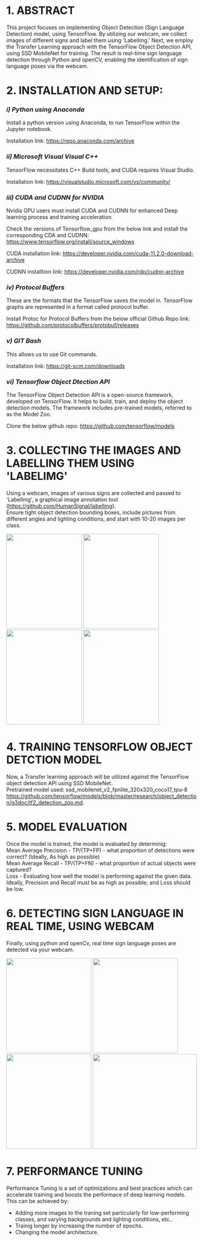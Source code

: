 # 1. ABSTRACT
This project focuses on implementing Object Detection (Sign Language Detection) model, using TensorFlow. By utilizing our webcam, we collect images of different signs and label them using 'LabelImg.' Next, we employ the Transfer Learning approach with the TensorFlow Object Detection API, using SSD MobileNet for training. The result is real-time sign language detection through Python and openCV, enabling the identification of sign language poses via the webcam. 

# 2. INSTALLATION AND SETUP:

### _i) Python using Anaconda_
Install a python version using Anaconda, to run TensorFlow within the Jupyter notebook.

Installation link:
https://repo.anaconda.com/archive


### _ii) Microsoft Visual Visual C++_
TensorFlow necessitates C++ Build tools, and CUDA requires Visual Studio.

Installation link:
https://visualstudio.microsoft.com/vs/community/


### _iii) CUDA and CUDNN for NVIDIA_
Nvidia GPU users must install CUDA and CUDNN for enhanced Deep learning process and training acceleration.

Check the versions of Tensorflow_gpu from the below link and install the corresponding CDA and CUDNN:
https://www.tensorflow.org/install/source_windows

CUDA installation link:
https://developer.nvidia.com/cuda-11.2.0-download-archive

CUDNN installtion link:
https://developer.nvidia.com/rdp/cudnn-archive


### _iv) Protocol Buffers_
These are the formats that the TensorFlow saves the model in. TensorFlow graphs are represented in a format called protocol buffer.

Install Protoc for Protocol Buffers from the below official Github Repo link:
https://github.com/protocolbuffers/protobuf/releases


### _v) GIT Bash_
This allows us to use Git commands.

Installation link:
https://git-scm.com/downloads


### _vi) Tensorflow Object Dtection API_
The TensorFlow Object Detection API is a open-source framework, developed on TensorFlow. It helps to build, train, and deploy the object detection models. The framework includes pre-trained models, referred to as the Model Zoo.

Clone the below github repo:
https://github.com/tensorflow/models

# 3. COLLECTING THE IMAGES AND LABELLING THEM USING 'LABELIMG'
Using a webcam, images of various signs are collected and passed to 'LabelImg', a graphical image annotation tool (https://github.com/HumanSignal/labelImg). \
Ensure tight object detection bounding boxes, include pictures from different angles and lighting conditions, and start with 10-20 images per class.

<img src="https://github.com/ramgopalputta/Object_Detection_Using_TensorFlow/assets/114395443/47c85a39-40e1-403c-8abc-2cae9e4bd40b" width="200" height="250" />

<img src="https://github.com/ramgopalputta/Object_Detection_Using_TensorFlow/assets/114395443/262cedb1-ffb1-49f8-9b89-2cbc37b2ea4a" width="200" height="250" />

<img src="https://github.com/ramgopalputta/Object_Detection_Using_TensorFlow/assets/114395443/99de80f6-515c-4241-a1f3-f042ccae2203" width="200" height="250" />

<img src="https://github.com/ramgopalputta/Object_Detection_Using_TensorFlow/assets/114395443/70022a6e-2498-4198-8794-da3f1444a0c1" width="200" height="250" />

# 4. TRAINING TENSORFLOW OBJECT DETCTION MODEL
Now, a Transfer learning approach will be utilized against the TensorFlow object detection API using SSD MobileNet.\
Pretrained model used: ssd_mobilenet_v2_fpnlite_320x320_coco17_tpu-8
https://github.com/tensorflow/models/blob/master/research/object_detection/g3doc/tf2_detection_zoo.md.

# 5. MODEL EVALUATION
Once the model is trained, the model is evaluated by determinig: \
Mean Average Precision - TP/(TP+FP) - what proportion of detections were correct? (Ideally, As high as possible)\
Mean Average Recall    - TP/(TP+FN) - what proportion of actual objects were captured?\
Loss - Evaluating how well the model is performing against the given data.\
Ideally, Precision and Recall must be as high as possible; and Loss should be low.


# 6. DETECTING SIGN LANGUAGE IN REAL TIME, USING WEBCAM
Finally, using python and openCv, real time sign language poses are detected via your webcam. 

<img src="https://github.com/ramgopalputta/Object_Detection_Using_TensorFlow/assets/114395443/38e40d73-a4a1-4398-a8a3-6c024cf3289c" width="225" height="250" />

<img src="https://github.com/ramgopalputta/Object_Detection_Using_TensorFlow/assets/114395443/9eed0334-e091-4f87-aee1-d409a59ac869" width="225" height="250" />

<img src="https://github.com/ramgopalputta/Object_Detection_Using_TensorFlow/assets/114395443/6fd8e5cd-b206-4879-998b-bbdce3fdab99" width="225" height="250" />

<img src="https://github.com/ramgopalputta/Object_Detection_Using_TensorFlow/assets/114395443/f579d1f8-9f36-4ae2-bbeb-9dd460d1c7e3" width="275" height="250" />



# 7. PERFORMANCE TUNING
Performance Tuning is a set of optimizations and best practices which can accelerate training and boosts the performace of deep learning models.
This can be achieved by:
* Adding more images to the traning set particularly for low-performing classes, and varying backgrounds and lighting conditions, etc..
* Trainig longer by increasing the number of epochs.
* Changing the model architecture.


